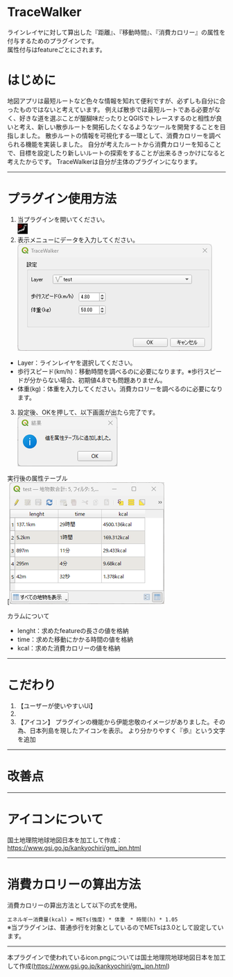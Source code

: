 # TraceWalker
ラインレイヤに対して算出した『距離』、『移動時間』、『消費カロリー』の属性を付与するためのプラグインです。  
属性付与はfeatureごとにされます。  

# はじめに
地図アプリは最短ルートなど色々な情報を知れて便利ですが、必ずしも自分に合ったものではないと考えています。
例えば散歩では最短ルートである必要がなく、好きな道を選ぶことが醍醐味だったりとQGISでトレースするのと相性が良いと考え、新しい散歩ルートを開拓したくなるようなツールを開発することを目指しました。
散歩ルートの情報を可視化する一環として、消費カロリーを調べられる機能を実装しました。
自分が考えたルートから消費カロリーを知ることで、目標を設定したり新しいルートの探索をすることが出来るきっかけになると考えたからです。
TraceWalkerは自分が主体のプラグインになります。

---
# プラグイン使用方法

1. 当プラグインを開いてください。  
![./icon.png](https://github.com/00ky00/TraceWalker/blob/main/icon.png)
2. 表示メニューにデータを入力してください。  
![./docs/画面1](https://github.com/00ky00/TraceWalker/blob/main/docs/%E7%94%BB%E9%9D%A21.png)  
- Layer：ラインレイヤを選択してください。
- 歩行スピード(km/h)：移動時間を調べるのに必要になります。※歩行スピードが分からない場合、初期値4.8でも問題ありません。
- 体重(kg)：体重を入力してください。消費カロリーを調べるのに必要になります。

  
3. 設定後、OKを押して、以下画面が出たら完了です。  
![./docs/画面2](https://github.com/00ky00/TraceWalker/blob/main/docs/%E7%94%BB%E9%9D%A22.png)
  
実行後の属性テーブル  
[![./docs/画面3](https://github.com/00ky00/TraceWalker/blob/3d938dbfdce6fa84b39bcd7020a52af850f2f64d/docs/%E7%94%BB%E9%9D%A23.png)

カラムについて
- lenght：求めたfeatureの長さの値を格納
- time：求めた移動にかかる時間の値を格納
- kcal：求めた消費カロリーの値を格納
---  

# こだわり

1. 【ユーザーが使いやすいUi】
2. 
3. 【アイコン】
   プラグインの機能から伊能忠敬のイメージがありました。その為、日本列島を現したアイコンを表示。
   より分かりやすく『歩』という文字を追加
   
   


---  
# 改善点

---  

# アイコンについて
国土地理院地球地図日本を加工して作成：https://www.gsi.go.jp/kankyochiri/gm_jpn.html

---  
# 消費カロリーの算出方法

消費カロリーの算出方法として以下の式を使用。  
  
`エネルギー消費量(kcal) = METs(強度) * 体重　* 時間(h) * 1.05`  
  ※当プラグインは、普通歩行を対象としているのでMETsは3.0として設定しています。

---











本プラグインで使われているicon.pngについては国土地理院地球地図日本を加工して作成(https://www.gsi.go.jp/kankyochiri/gm_jpn.html)
